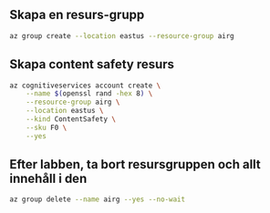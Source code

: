 ## Skapa en resurs-grupp

```bash
az group create --location eastus --resource-group airg
```

## Skapa content safety resurs

```bash
az cognitiveservices account create \
    --name $(openssl rand -hex 8) \
    --resource-group airg \
    --location eastus \
    --kind ContentSafety \
    --sku F0 \
    --yes
```

## Efter labben, ta bort resursgruppen och allt innehåll i den

```bash
az group delete --name airg --yes --no-wait
```
